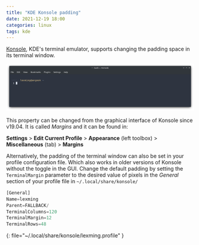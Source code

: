 ```yaml
---
title: "KDE Konsole padding"
date: 2021-12-19 18:00
categories: linux
tags: kde
---
```


[Konsole](https://userbase.kde.org/Konsole), KDE's terminal emulator, supports
changing the padding space in its terminal window.

![Konsole with extra padding](/assets/2021-12-19-konsole-padding.png)

This property can be changed from the graphical interface of Konsole since
v19.04. It is called _Margins_ and it can be found in: 

**Settings** > **Edit Current Profile** > **Appearance** (left toolbox) > 
**Miscellaneous** (tab) > **Margins**

Alternatively, the padding of the terminal window can also be set in your
profile configuration file. Which also works in older versions of Konsole
without the toggle in the GUI. Change the default padding by setting the
`TerminalMargin` parameter to the desired value of pixels in the *General*
section of your profile file in `~/.local/share/konsole/`

```python
[General]
Name=lexming
Parent=FALLBACK/
TerminalColumns=120
TerminalMargin=12
TerminalRows=48
```
{: file="~/.local/share/konsole/lexming.profile" }

